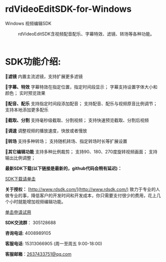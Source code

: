 # rdVideoEditSDK-for-Windows
Windows 视频编辑SDK

　　　rdVideoEditSDK含视频配音配乐、字幕特效、滤镜、转场等各种功能。
　　　
# SDK功能介绍: #


<b>滤镜</b> 内置主流滤镜，支持扩展更多滤镜

<b>字幕、特效</b> 字幕特效在指定位置，指定时间段显示； 字幕支持设置字体大小和颜色； 实时预览效果

<b>配音、配乐</b> 支持指定时间段添加配音； 支持配音、配乐与视频原音比例调节； 支持本地添加更多配乐

<b>截取、分割</b> 支持毫秒级截取、分割视频； 支持快速预览截取、分割后视频

<b>调速</b> 调整视频的播放速度，快放或者慢放

<b>转场</b> 支持多种转场； 支持随机转场、指定转场时长等扩展设置

<b>其它编辑功能</b> 支持多种比例裁剪； 支持90、180、270度旋转视频画面；  支持输出比例调整； 


**最新SDK下载(以下链接是最新的，github代码会稍有延迟)：**

[SDK下载请单击](https://codeload.github.com/rdsdk/rdVideoEditSDK-for-Windows/zip/master)

**关于授权：**
    [http://www.rdsdk.com/](http://www.rdsdk.com/) 致力于专业的人做专业的事，降低客户的开发时间和开发成本，你只需要支付很少的费用，花上几个小时就能增加视频编辑功能。


[单击申请试用](http://www.rdsdk.com/home/business/registers)

**SDK交流群**： 305128688

**咨询电话**: 4008989105

**客服电话**: 15313066905 (周一至周五 9:00-18:00)

**客服邮箱**：2637433751@qq.com